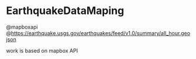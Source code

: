 # EarthquakeDataMaping
@mapboxapi
@https://earthquake.usgs.gov/earthquakes/feed/v1.0/summary/all_hour.geojson

work is based on mapbox API

